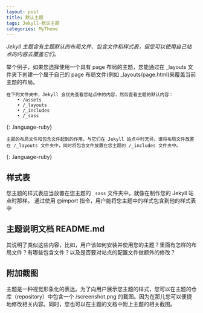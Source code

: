 ```yaml
---
layout: post
title: 默认主题
tags: Jekyll-默认主题
categories: MyTheme
---
```



*Jekyll 主题含有主题默认的布局文件、包含文件和样式表，但您可以使用自己站点的内容去覆盖它们。*


举个例子，如果您选择使用一个具有 page 布局的主题，您能通过在 \_layouts 文件夹下创建一个属于自己的 page 布局文件(例如 \_layouts/page.html)来覆盖当前主题的布局。



~~~
在下列文件夹中，Jekyll 会优先查看您站点中的内容，然后查看主题的默认内容：
    • /assets
    • /_layouts
    • /_includes
    • /_sass
~~~
{: .language-ruby}



~~~
主题的布局文件和包含文件起到的作用，与它们在 Jekyll 站点中时无异。请将布局文件放置在 /_layouts 文件夹中，同时将包含文件放置在您主题的 /_includes 文件夹中。
~~~
{: .language-ruby}



## 样式表

您主题的样式表应当放置在您主题的 `_sass` 文件夹中。就像在制作您的 Jekyll 站点时那样。
通过使用 @import 指令，用户能将您主题中的样式包含到他的样式表中



## 主题说明文档 README.md

其说明了类似这些内容，比如，用户该如何安装并使用您的主题？里面有怎样的布局文件？有哪些包含文件？以及是否要对站点的配置文件做额外的修改？


## 附加截图
主题是一种视觉形象化的表达。为了向用户展示您主题的样式，您可以在主题的仓库（repository）中包含一个 /screenshot.png 的截图。因为在那儿您可以便捷地修改相关内容。同时，您也可以在主题的文档中附上主题的相关截图。





